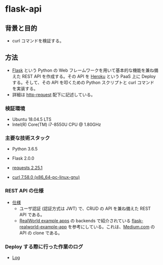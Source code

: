 # flask-api

## 背景と目的

- curl コマンドを検証する。

## 方法

- [Flask](https://flask.palletsprojects.com/en/2.0.x/) という Python の Web フレームワークを用いて基本的な機能を兼ね備えた REST API を作成する。その API を [Heroku](https://jp.heroku.com/home) という PaaS 上に Deploy する。そして、その API を叩くための Python スクリプトと curl コマンドを実装する。
- 詳細は [http-request](https://github.com/dilmnqvovpnmlib/flask-api/tree/main/http-request) 配下に記述している。

### 検証環境

- Ubuntu 18.04.5 LTS
- Intel(R) Core(TM) i7-8550U CPU @ 1.80GHz

### 主要な技術スタック

- Python 3.6.5

- Flask 2.0.0

- [requests 2.25.1](https://github.com/psf/requests)

- [curl 7.58.0 (x86_64-pc-linux-gnu)](http://manpages.ubuntu.com/manpages/trusty/man1/curl.1.html)

### REST API の仕様

- [仕様](https://github.com/gothinkster/realworld/tree/master/api)
  - ユーザ認証 (認証方式は JWT) で、CRUD の API を兼ね備えた REST API である。
  - [RealWorld example apps](https://github.com/gothinkster/realworld) の backends で紹介されている [flask-realworld-example-app](https://github.com/gothinkster/flask-realworld-example-app) を参考にしている。これは、[Medium.com](https://medium.com/) の API の clone である。

### Deploy する際に行った作業のログ

- [Log](https://github.com/dilmnqvovpnmlib/flask-api/tree/main/log)

